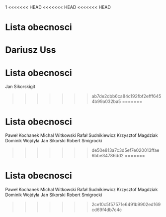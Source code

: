 1
<<<<<<< HEAD
<<<<<<< HEAD
<<<<<<< HEAD
# Lista obecnosci

Dariusz Uss
=======
# Lista obecnosci
Jan Sikorskigit
>>>>>>> ab7de2dbb6ca84c192fbf2efff6454b99a032ba5
=======
# Lista obecnosci
Paweł Kochanek
Michal Witkowski
Rafał Sudnikiewicz
Krzysztof Magdziak
Dominik Wojdyła
Jan Sikorski
Robert Smigrocki
>>>>>>> de50e813a7c3d5ef7e020013ffae6bbe34786dd2
=======
# Lista obecnosci
Paweł Kochanek
Michal Witkowski
Rafał Sudnikiewicz
Krzysztof Magdziak
Dominik Wojdyła
Jan Sikorski
Robert Smigrocki
>>>>>>> 2ce10c5f57571e6491b9902ed169cd69f4db7c4c
